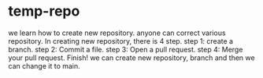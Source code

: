 # temp-repo
we learn how to create new repository. anyone can correct various repository.
In creating new repository, there is 4 step. step 1: create a branch. step 2: Commit a file. step 3: Open a pull request. step 4: Merge your pull request. Finish!
we can create new repository, branch and then we can change it to main.
